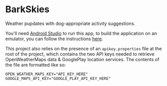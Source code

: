 # BarkSkies
Weather pupdates with dog-appropriate activity suggestions. 

You'll need [Android Studio](https://developer.android.com/studio/index.html) to run this app, to build the application on an emulator, you can follow the instructions [here](https://developer.android.com/studio/run).

This project also relies on the presence of an `apikey.properties` file at the root of the project, which contains the two API keys needed to retrieve OpenWeatherMaps data & GooglePlay location services.  The contents of the file are formatted like so: 

```
OPEN_WEATHER_MAPS_KEY="API_KEY_HERE"
GOOGLE_MAPS_API_KEY="GOOGLE_PLAY_API_KEY_HERE"
```

